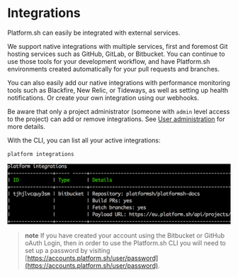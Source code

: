 # Integrations

Platform.sh can easily be integrated with external services. 

We support native integrations with multiple services, first and foremost Git hosting services such as GitHub, GitLab, or Bitbucket.  You can continue to use those tools for your development workflow, and have Platform.sh environments created automatically for your pull requests and branches.

You can also easily add our native integrations with performance monitoring tools such as Blackfire, New Relic, or Tideways, as well as setting up health notifications.  Or create your own integration using our webhooks.

Be aware that only a project administrator (someone with `admin` level access to the project) can add or remove integrations.  See [User administration](/administration/users.md) for more details.

With the CLI, you can list all your active integrations:

```bash
platform integrations
```

![Cli Integrations](/images/cli-integrations.png)

> **note**
> If you have created your account using the Bitbucket or GitHub oAuth Login, then in order to use the Platform.sh CLI you will need to set up a password by visiting [https://accounts.platform.sh/user/password](https://accounts.platform.sh/user/password).
